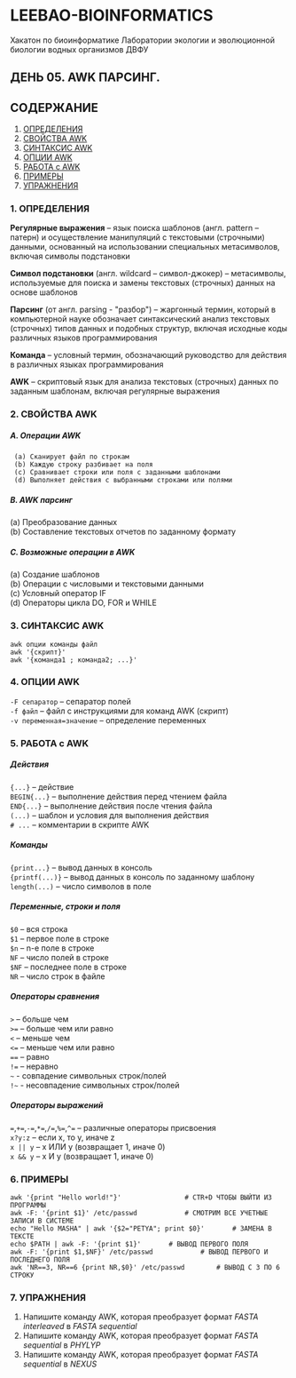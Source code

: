 # LEEBAO-BIOINFORMATICS

Хакатон по биоинформатике Лаборатории экологии и эволюционной биологии водных организмов ДВФУ

## ДЕНЬ 05. AWK ПАРСИНГ.

## СОДЕРЖАНИЕ

1. [ОПРЕДЕЛЕНИЯ](https://github.com/vinni-bio/LEEBAO-BIOINFORMATICS/blob/master/INSTRUCTIONS/DAY05_23DEC19_AWK.md#1-%D0%BE%D0%BF%D1%80%D0%B5%D0%B4%D0%B5%D0%BB%D0%B5%D0%BD%D0%B8%D1%8F)
2. [СВОЙСТВА AWK](https://github.com/vinni-bio/LEEBAO-BIOINFORMATICS/blob/master/INSTRUCTIONS/DAY05_23DEC19_AWK.md#2-%D1%81%D0%B2%D0%BE%D0%B9%D1%81%D1%82%D0%B2%D0%B0-awk)
3. [СИНТАКСИС AWK](https://github.com/vinni-bio/LEEBAO-BIOINFORMATICS/blob/master/INSTRUCTIONS/DAY05_23DEC19_AWK.md#3-%D1%81%D0%B8%D0%BD%D1%82%D0%B0%D0%BA%D1%81%D0%B8%D1%81-awk)
4. [ОПЦИИ AWK](https://github.com/vinni-bio/LEEBAO-BIOINFORMATICS/blob/master/INSTRUCTIONS/DAY05_23DEC19_AWK.md#4-%D0%BE%D0%BF%D1%86%D0%B8%D0%B8-awk)
5. [РАБОТА с AWK](https://github.com/vinni-bio/LEEBAO-BIOINFORMATICS/blob/master/INSTRUCTIONS/DAY05_23DEC19_AWK.md#5-%D1%80%D0%B0%D0%B1%D0%BE%D1%82%D0%B0-%D1%81-awk)
6. [ПРИМЕРЫ](https://github.com/vinni-bio/LEEBAO-BIOINFORMATICS/blob/master/INSTRUCTIONS/DAY05_23DEC19_AWK.md#6-%D0%BF%D1%80%D0%B8%D0%BC%D0%B5%D1%80%D1%8B)
7. [УПРАЖНЕНИЯ](https://github.com/vinni-bio/LEEBAO-BIOINFORMATICS/blob/master/INSTRUCTIONS/DAY05_23DEC19_AWK.md#7-%D1%83%D0%BF%D1%80%D0%B0%D0%B6%D0%BD%D0%B5%D0%BD%D0%B8%D1%8F)



### 1. ОПРЕДЕЛЕНИЯ

   **Регулярные выражения** – язык поиска шаблонов (англ. pattern – патерн) и осуществление манипуляций с текстовыми (строчными) данными, основанный на использовании специальных метасимволов, включая символы подстановки  

   **Символ подстановки** (англ. wildcard – символ-джокер) – метасимволы, используемые для поиска и замены текстовых (строчных) данных на основе шаблонов  

   **Парсинг** (от англ. parsing - "разбор") – жаргонный термин, который в компьютерной науке обозначает синтаксический анализ текстовых (строчных) типов данных и подобных структур, включая исходные коды различных языков программирования  

   **Команда** – условный термин, обозначающий руководство для действия в различных языках программирования  

   **AWK** – скриптовый язык для анализа текстовых (строчных) данных по заданным шаблонам, включая регулярные выражения  

### 2. СВОЙСТВА AWK

##### A. Операции AWK

     (a) Сканирует файл по строкам  
     (b) Каждую строку разбивает на поля  
     (c) Сравнивает строки или поля с заданными шаблонами  
     (d) Выполняет действия с выбранными строками или полями  

##### B. AWK парсинг

   (a) Преобразование данных  
   (b) Составление текстовых отчетов по заданному формату  

##### С. Возможные операции в AWK

   (a) Создание шаблонов  
   (b) Операции с числовыми и текстовыми данными  
   (с) Условный оператор IF  
   (d) Операторы цикла DO, FOR и WHILE  

### 3. СИНТАКСИС AWK

```
awk опции команды файл
awk '{скрипт}'
awk '{команда1 ; команда2; ...}'
```

### 4. ОПЦИИ AWK

   `-F сепаратор` – сепаратор полей  
   `-f файл` – файл с инструкциями для команд AWK (скрипт)  
   `-v переменная=значение` – определение переменных  

### 5. РАБОТА с AWK

##### Действия

   `{...}` – действие  
   `BEGIN{...}` – выполнение действия перед чтением файла  
   `END{...}` – выполнение действия после чтения файла  
   `(...)` – шаблон и условия для выполнения действия  
   `# ...` – комментарии в скрипте AWK  

##### Команды

   `{print...}` – вывод данных в консоль  
   `{printf(...)}` – вывод данных в консоль по заданному шаблону  
   `length(...)` – число символов в поле  

##### Переменные, строки и поля

   `$0` – вся строка  
   `$1` – первое поле в строке  
   `$n` – n-е поле в строке  
   `NF` – число полей в строке  
   `$NF` – последнее поле в строке  
   `NR` – число строк в файле  

##### Операторы сравнения

   `>` – больше чем  
   `>=` – больше чем или равно   
   `<` – меньше чем  
   `<=` – меньше чем или равно  
   `==` – равно  
   `!=` – неравно  
   `~` - совпадение символьных строк/полей  
   `!~` - несовпадение символьных строк/полей  

##### Операторы выражений

   `=`,`+=`,`-=`,`*=`,`/=`,`%=`,`^=` – различные операторы присвоения  
   `x?y:z` – если x, то y, иначе z  
   `x || y` – x ИЛИ y (возвращает 1, иначе 0)  
   `x && y` – x И y (возвращает 1, иначе 0)  
   

### 6. ПРИМЕРЫ
```
awk '{print "Hello world!"}'				# CTR+D ЧТОБЫ ВЫЙТИ ИЗ ПРОГРАММЫ
awk -F: '{print $1}' /etc/passwd			# СМОТРИМ ВСЕ УЧЕТНЫЕ ЗАПИСИ В СИСТЕМЕ
echo "Hello MASHA" | awk '{$2="PETYA"; print $0}'		# ЗАМЕНА В ТЕКСТЕ
echo $PATH | awk -F: '{print $1}'		# ВЫВОД ПЕРВОГО ПОЛЯ
awk -F: '{print $1,$NF}' /etc/passwd			# ВЫВОД ПЕРВОГО И ПОСЛЕДНЕГО ПОЛЯ
awk 'NR==3, NR==6 {print NR,$0}' /etc/passwd		# ВЫВОД C 3 ПО 6 СТРОКУ
```

### 7. УПРАЖНЕНИЯ

1. Напишите команду AWK, которая преобразует формат *FASTA interleaved* в *FASTA sequential* 
2. Напишите команду AWK, которая преобразует формат *FASTA sequential* в *PHYLYP*
3. Напишите команду AWK, которая преобразует формат *FASTA sequential* в *NEXUS*


